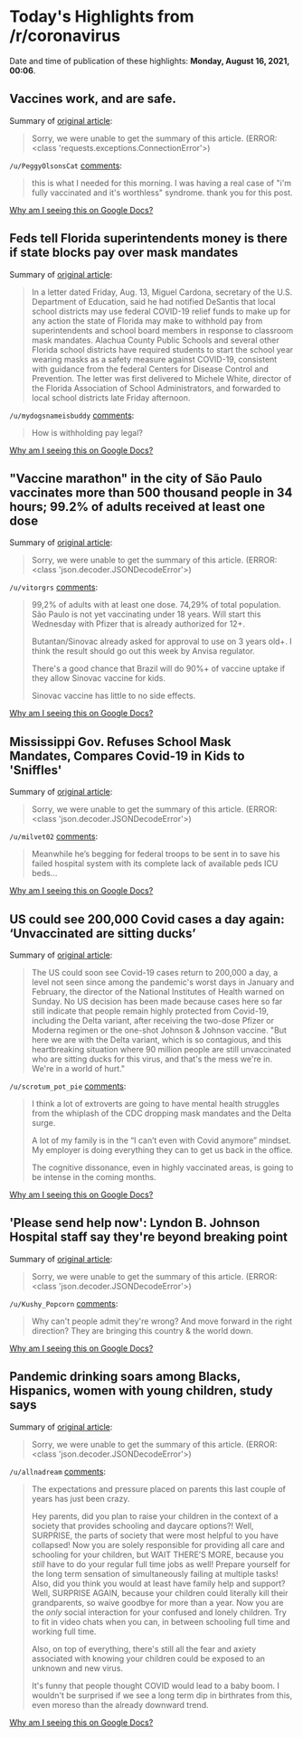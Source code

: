 # Today's Highlights from /r/coronavirus

Date and time of publication of these highlights: **Monday, August 16, 2021, 00:06**.

## Vaccines work, and are safe.

Summary of [original article](https://www.reddit.com/r/Coronavirus/comments/oq2vtx/vaccines_work_and_are_safe/):

> Sorry, we were unable to get the summary of this article. (ERROR: <class 'requests.exceptions.ConnectionError'>)

`/u/PeggyOlsonsCat` [comments](https://www.reddit.com/r/Coronavirus/comments/oq2vtx/vaccines_work_and_are_safe/):

> this is what I needed for this morning. I was having a real case of "i'm fully vaccinated and it's worthless" syndrome. thank you for this post.

[Why am I seeing this on Google Docs?](https://docs.google.com/document/d/1Dc6We63vOXIZsc0op-Bt4abqkYjXzOigalQqFxmvvbM/edit?usp=sharing)

## Feds tell Florida superintendents money is there if state blocks pay over mask mandates

Summary of [original article](https://www.gainesville.com/story/news/education/2021/08/13/feds-tell-florida-superintendents-money-there-if-state-blocks-pay/8131379002/):

> In a letter dated Friday, Aug. 13, Miguel Cardona, secretary of the U.S. Department of Education, said he had notified DeSantis that local school districts may use federal COVID-19 relief funds to make up for any action the state of Florida may make to withhold pay from superintendents and school board members in response to classroom mask mandates. Alachua County Public Schools and several other Florida school districts have required students to start the school year wearing masks as a safety measure against COVID-19, consistent with guidance from the federal Centers for Disease Control and Prevention. The letter was first delivered to Michele White, director of the Florida Association of School Administrators, and forwarded to local school districts late Friday afternoon.

`/u/mydogsnameisbuddy` [comments](https://www.reddit.com/r/Coronavirus/comments/p4yhm7/feds_tell_florida_superintendents_money_is_there/):

> How is withholding pay legal?

[Why am I seeing this on Google Docs?](https://docs.google.com/document/d/1Dc6We63vOXIZsc0op-Bt4abqkYjXzOigalQqFxmvvbM/edit?usp=sharing)

## "Vaccine marathon" in the city of São Paulo vaccinates more than 500 thousand people in 34 hours; 99.2% of adults received at least one dose

Summary of [original article](https://g1.globo.com/sp/sao-paulo/noticia/2021/08/15/virada-da-vacina-na-cidade-de-sp-imuniza-mais-de-500-mil-pessoas-em-34-horas-985percent-dos-adultos-receberam-ao-menos-uma-dose.ghtml?utm_campaign=g1&utm_medium=social&utm_source=twitter):

> Sorry, we were unable to get the summary of this article. (ERROR: <class 'json.decoder.JSONDecodeError'>)

`/u/vitorgrs` [comments](https://www.reddit.com/r/Coronavirus/comments/p52g30/vaccine_marathon_in_the_city_of_são_paulo/):

> 99,2% of adults with at least one dose. 74,29% of total population.
> São Paulo is not yet vaccinating under 18 years. Will start this Wednesday with Pfizer that is already authorized for 12+.  
> 
> Butantan/Sinovac already asked for approval to use on 3 years old+. I think the result should go out this week by Anvisa regulator.
> 
> There's a good chance that Brazil will do 90%+ of vaccine uptake if they allow Sinovac vaccine for kids. 
> 
> Sinovac vaccine has little to no side effects.

[Why am I seeing this on Google Docs?](https://docs.google.com/document/d/1Dc6We63vOXIZsc0op-Bt4abqkYjXzOigalQqFxmvvbM/edit?usp=sharing)

## Mississippi Gov. Refuses School Mask Mandates, Compares Covid-19 in Kids to 'Sniffles'

Summary of [original article](https://www.rollingstone.com/politics/politics-news/tate-reeves-covid-19-kids-1212475/):

> Sorry, we were unable to get the summary of this article. (ERROR: <class 'json.decoder.JSONDecodeError'>)

`/u/milvet02` [comments](https://www.reddit.com/r/Coronavirus/comments/p546l0/mississippi_gov_refuses_school_mask_mandates/):

> Meanwhile he’s begging for federal troops to be sent in to save his failed hospital system with its complete lack of available peds ICU beds…

[Why am I seeing this on Google Docs?](https://docs.google.com/document/d/1Dc6We63vOXIZsc0op-Bt4abqkYjXzOigalQqFxmvvbM/edit?usp=sharing)

## US could see 200,000 Covid cases a day again: ‘Unvaccinated are sitting ducks’

Summary of [original article](https://www.theguardian.com/us-news/2021/aug/15/us-covid-delta-cases-unvaccinated-sitting-ducks):

> The US could soon see Covid-19 cases return to 200,000 a day, a level not seen since among the pandemic's worst days in January and February, the director of the National Institutes of Health warned on Sunday. No US decision has been made because cases here so far still indicate that people remain highly protected from Covid-19, including the Delta variant, after receiving the two-dose Pfizer or Moderna regimen or the one-shot Johnson & Johnson vaccine. "But here we are with the Delta variant, which is so contagious, and this heartbreaking situation where 90 million people are still unvaccinated who are sitting ducks for this virus, and that's the mess we're in. We're in a world of hurt."

`/u/scrotum_pot_pie` [comments](https://www.reddit.com/r/Coronavirus/comments/p53g2h/us_could_see_200000_covid_cases_a_day_again/):

> I think a lot of extroverts are going to have mental health struggles from the whiplash of the CDC dropping mask mandates and the Delta surge.
> 
> A lot of my family is in the “I can’t even with Covid anymore” mindset. My employer is doing everything they can to get us back in the office.
> 
> The cognitive dissonance, even in highly vaccinated areas, is going to be intense in the coming months.

[Why am I seeing this on Google Docs?](https://docs.google.com/document/d/1Dc6We63vOXIZsc0op-Bt4abqkYjXzOigalQqFxmvvbM/edit?usp=sharing)

## 'Please send help now': Lyndon B. Johnson Hospital staff say they're beyond breaking point

Summary of [original article](https://abc13.com/overwhelmed-hospitals-texas-lyndon-b-johnson-hospital-nurse-shortage-greg-abbott/10951977/):

> Sorry, we were unable to get the summary of this article. (ERROR: <class 'json.decoder.JSONDecodeError'>)

`/u/Kushy_Popcorn` [comments](https://www.reddit.com/r/Coronavirus/comments/p4y8yy/please_send_help_now_lyndon_b_johnson_hospital/):

> Why can't people admit they're wrong? And move forward in the right direction? They are bringing this country & the world down.

[Why am I seeing this on Google Docs?](https://docs.google.com/document/d/1Dc6We63vOXIZsc0op-Bt4abqkYjXzOigalQqFxmvvbM/edit?usp=sharing)

## Pandemic drinking soars among Blacks, Hispanics, women with young children, study says

Summary of [original article](https://www.nj.com/coronavirus/2021/08/pandemic-drinking-soars-among-blacks-hispanics-women-with-young-children-study-says.html):

> Sorry, we were unable to get the summary of this article. (ERROR: <class 'json.decoder.JSONDecodeError'>)

`/u/allnadream` [comments](https://www.reddit.com/r/Coronavirus/comments/p50r7q/pandemic_drinking_soars_among_blacks_hispanics/):

> The expectations and pressure placed on parents this last couple of years has just been crazy.
> 
> Hey parents, did you plan to raise your children in the context of a society that provides schooling and daycare options?! Well, SURPRISE, the parts of society that were most helpful to you have collapsed!  Now you are solely responsible for providing all care and schooling for your children, but WAIT THERE’S MORE, because you *still* have to do your regular full time jobs as well!  Prepare yourself for the long term sensation of simultaneously failing at multiple tasks!  Also, did you think you would at least have family help and support? Well, SURPRISE AGAIN, because your children could literally kill their grandparents, so waive goodbye for more than a year.  Now you are the *only* social interaction for your confused and lonely children.  Try to fit in video chats when you can, in between schooling full time and working full time.
> 
> Also, on top of everything, there's still all the fear and axiety associated with knowing your children could be exposed to an unknown and new virus.
> 
> It's funny that people thought COVID would lead to a baby boom.  I wouldn't be surprised if we see a long term dip in birthrates from this, even moreso than the already downward trend.

[Why am I seeing this on Google Docs?](https://docs.google.com/document/d/1Dc6We63vOXIZsc0op-Bt4abqkYjXzOigalQqFxmvvbM/edit?usp=sharing)

